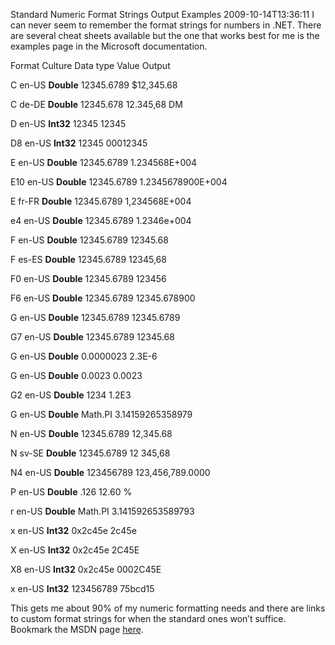 Standard Numeric Format Strings Output Examples
2009-10-14T13:36:11
I can never seem to remember the format strings for numbers in .NET. There are several cheat sheets available but the one that works best for me is the examples page in the Microsoft documentation.

Format Culture Data type Value Output

C
en-US
**Double**
12345.6789
$12,345.68

C
de-DE
**Double**
12345.678
12.345,68 DM

D
en-US
**Int32**
12345
12345

D8
en-US
**Int32**
12345
00012345

E
en-US
**Double**
12345.6789
1.234568E+004

E10
en-US
**Double**
12345.6789
1.2345678900E+004

E
fr-FR
**Double**
12345.6789
1,234568E+004

e4
en-US
**Double**
12345.6789
1.2346e+004

F
en-US
**Double**
12345.6789
12345.68

F
es-ES
**Double**
12345.6789
12345,68

F0
en-US
**Double**
12345.6789
123456

F6
en-US
**Double**
12345.6789
12345.678900

G
en-US
**Double**
12345.6789
12345.6789

G7
en-US
**Double**
12345.6789
12345.68

G
en-US
**Double**
0.0000023
2.3E-6

G
en-US
**Double**
0.0023
0.0023

G2
en-US
**Double**
1234
1.2E3

G
en-US
**Double**
Math.PI
3.14159265358979

N
en-US
**Double**
12345.6789
12,345.68

N
sv-SE
**Double**
12345.6789
12 345,68

N4
en-US
**Double**
123456789
123,456,789.0000

P
en-US
**Double**
.126
12.60 %

r
en-US
**Double**
Math.PI
3.141592653589793

x
en-US
**Int32**
0x2c45e
2c45e

X
en-US
**Int32**
0x2c45e
2C45E

X8
en-US
**Int32**
0x2c45e
0002C45E

x
en-US
**Int32**
123456789
75bcd15

This gets me about 90% of my numeric formatting needs and there are links to custom format strings for when the standard ones won’t suffice. Bookmark the MSDN page [here](http://msdn.microsoft.com/en-us/library/241ad66z%28VS.71%29.aspx).

